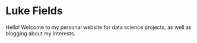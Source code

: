 # Luke Fields
Hello! Welcome to my personal website for data science projects, as well as blogging about my interests. 
